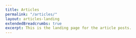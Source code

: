 ```yaml
---
title: Articles
permalink: "/articles/"
layout: articles-landing
extendedBreadcrumbs: true
excerpt: This is the landing page for the article posts.
---
```

